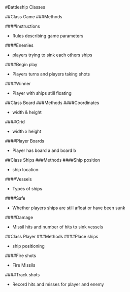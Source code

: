 #Battleship Classes

##Class Game
###Methods

####Instructions  
* Rules describing game parameters  

####Enemies  
* players trying to sink each others ships      

####Begin play    
* Players turns and players taking shots  

####Winner
* Player with ships still floating  

##Class Board
###Methods
####Coordinates  
* width & height  

####Grid  
* width x height        

####Player Boards    
* Player has board a and board b  

##Class Ships
###Methods
####Ship position  
* ship location  

####Vessels  
* Types of ships        

####Safe    
* Whether players ships are still afloat or have been sunk  

####Damage
* Missil hits and number of hits to sink vessels

##Class Player
###Methods
####Place ships  
* ship positioning  

####Fire shots  
* Fire Missils        

####Track shots    
* Record hits and misses for player and enemy  
